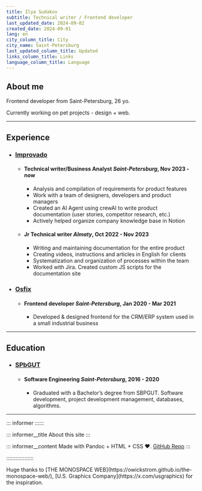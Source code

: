 ```yaml
---
title: Ilya Sudakov
subtitle: Technical writer / Frontend developer
last_updated_date: 2024-09-02
created_date: 2024-09-01
lang: en
city_column_title: City
city_name: Saint-Petersburg
last_updated_column_title: Updated
links_column_title: Links
language_column_title: Language
---
```


## About me

Frontend developer from Saint-Petersburg, 26 yo.

Currently working on pet projects - design + web.

---

## Experience

<section class="experience-list">

- ### [Improvado](https://improvado.io)
  - #### <span>Technical writer/Business Analyst</span> <span>_Saint-Petersburg_, Nov 2023 - now</span>
    - Analysis and compilation of requirements for product features
    - Work with a team of designers, developers and product managers
    - Created an AI Agent using crewAI to write product documentation (user stories, competitor research, etc.)
    - Actively helped organize company knowledge base in Notion
  - #### <span>Jr Technical writer</span> <span>_Almaty_, Oct 2022 - Nov 2023</span>
    - Writing and maintaining documentation for the entire product
    - Creating videos, instructions and articles in English for clients
    - Systematization and organization of processes within the team
    - Worked with Jira. Created custom JS scripts for the documentation site
- ### [Osfix](https://osfix.ru)
  - #### <span>Frontend developer</span> <span>_Saint-Petersburg_, Jan 2020 - Mar 2021</span>
    - Developed & designed frontend for the CRM/ERP system used in a small industrial business

</section>

---

## Education

<section class="experience-list">

- ### [SPbGUT](https://sut.ru)
  - #### <span>Software Engineering</span> <span>_Saint-Petersburg_, 2016 - 2020</span>
    - Graduated with a Bachelor’s degree from SBPGUT. Software development, project development management, databases, algorithms.

</section>

---

::: informer ::::::

<!-- prettier-ignore -->
::: informer__title
About this site
:::

<!-- prettier-ignore -->
::: informer__content
Made with Pandoc + HTML + CSS ♥. [GitHub Repo](https://github.com/ilyasudakov/monospace/)
:::

::::::::::::::::::

<footer>
Huge thanks to [THE MONOSPACE WEB](https://owickstrom.github.io/the-monospace-web/), [U.S. Graphics Company](https://x.com/usgraphics) for the inspiration.
</footer>
